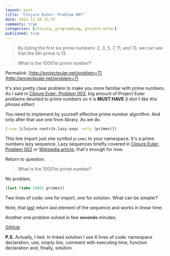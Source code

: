 ```yaml
---
layout: post
title: "Clojure Euler: Problem 007"
date: 2012-11-20 15:37
comments: true
categories: [clojure, programming, project-euler]
published: true
---
```


> By listing the first six prime numbers: 2, 3, 5, 7, 11, and 13, we can see that the 6th prime is 13.

> What is the 10001st prime number?

Permalink: [http://projecteuler.net/problem=7](http://projecteuler.net/problem=7)

<!-- more -->

It's also pretty clear problem to make you more familiar with prime numbers.
As I said in [Clojure Euler: Problem 003](/blog/clojure-euler-problem-003),
big amount of Project Euler problems devoted to prime numbers so it is **MUST HAVE** (*I don't like this phrase either*)

You need to implement by yourself effective prime number algorithm. And only after that use one from library.
As we do.

``` clojure
(:use [clojure.contrib.lazy-seqs :only (primes)])
```

This line import just one symbol `primes` to your namespace. It's a prime numbers lazy sequence. Lazy sequences briefly covered
in [Clojure Euler: Problem 002](/blog/clojure-euler-problem-002) or [Wikipedia article](http://en.wikipedia.org/wiki/Lazy_evaluation),
that's enough for now.

Return to question.

> What is the 10001st prime number?

No problem.

``` clojure
(last (take 10001 primes))
```

Two lines of code: one for import, one for solution. What can be simpler?

Note, that [last](http://clojuredocs.org/clojure_core/clojure.core/last) return last element of the sequence and works in linear time.

Another one problem solved in few <strike>seconds</strike> minutes.

[GitHub](https://github.com/mishadoff/project-euler/blob/master/src/project_euler/problem007.clj)

**P.S.** Actually, I lied. In linked solution I use 6 lines of code: namespace declaration, use, *empty line*,
comment with executing time, function declaration and, finally, solution.
